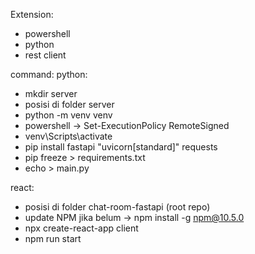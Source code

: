 Extension:
- powershell
- python
- rest client

command:
python:
- mkdir server
- posisi di folder server
- python -m venv venv
- powershell -> Set-ExecutionPolicy RemoteSigned
- venv\Scripts\activate
- pip install fastapi "uvicorn[standard]" requests
- pip freeze > requirements.txt
- echo > main.py

react:
- posisi di folder chat-room-fastapi (root repo)
- update NPM jika belum -> npm install -g npm@10.5.0
- npx create-react-app client
- npm run start
